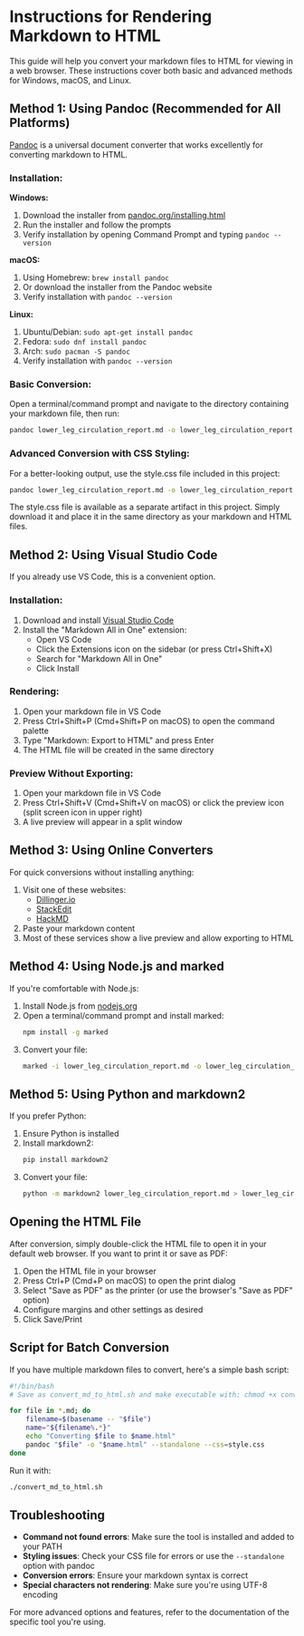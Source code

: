 # Instructions for Rendering Markdown to HTML

This guide will help you convert your markdown files to HTML for viewing in a web browser. These instructions cover both basic and advanced methods for Windows, macOS, and Linux.

## Method 1: Using Pandoc (Recommended for All Platforms)

[Pandoc](https://pandoc.org/) is a universal document converter that works excellently for converting markdown to HTML.

### Installation:

**Windows:**
1. Download the installer from [pandoc.org/installing.html](https://pandoc.org/installing.html)
2. Run the installer and follow the prompts
3. Verify installation by opening Command Prompt and typing `pandoc --version`

**macOS:**
1. Using Homebrew: `brew install pandoc`
2. Or download the installer from the Pandoc website
3. Verify installation with `pandoc --version`

**Linux:**
1. Ubuntu/Debian: `sudo apt-get install pandoc`
2. Fedora: `sudo dnf install pandoc`
3. Arch: `sudo pacman -S pandoc`
4. Verify installation with `pandoc --version`

### Basic Conversion:

Open a terminal/command prompt and navigate to the directory containing your markdown file, then run:

```bash
pandoc lower_leg_circulation_report.md -o lower_leg_circulation_report.html
```

### Advanced Conversion with CSS Styling:

For a better-looking output, use the style.css file included in this project:

```bash
pandoc lower_leg_circulation_report.md -o lower_leg_circulation_report.html --standalone --css=style.css
```

The style.css file is available as a separate artifact in this project. Simply download it and place it in the same directory as your markdown and HTML files.

## Method 2: Using Visual Studio Code

If you already use VS Code, this is a convenient option.

### Installation:

1. Download and install [Visual Studio Code](https://code.visualstudio.com/)
2. Install the "Markdown All in One" extension:
   - Open VS Code
   - Click the Extensions icon on the sidebar (or press Ctrl+Shift+X)
   - Search for "Markdown All in One"
   - Click Install

### Rendering:

1. Open your markdown file in VS Code
2. Press Ctrl+Shift+P (Cmd+Shift+P on macOS) to open the command palette
3. Type "Markdown: Export to HTML" and press Enter
4. The HTML file will be created in the same directory

### Preview Without Exporting:

1. Open your markdown file in VS Code
2. Press Ctrl+Shift+V (Cmd+Shift+V on macOS) or click the preview icon (split screen icon in upper right)
3. A live preview will appear in a split window

## Method 3: Using Online Converters

For quick conversions without installing anything:

1. Visit one of these websites:
   - [Dillinger.io](https://dillinger.io/)
   - [StackEdit](https://stackedit.io/)
   - [HackMD](https://hackmd.io/)
2. Paste your markdown content
3. Most of these services show a live preview and allow exporting to HTML

## Method 4: Using Node.js and marked

If you're comfortable with Node.js:

1. Install Node.js from [nodejs.org](https://nodejs.org/)
2. Open a terminal/command prompt and install marked:
   ```bash
   npm install -g marked
   ```
3. Convert your file:
   ```bash
   marked -i lower_leg_circulation_report.md -o lower_leg_circulation_report.html
   ```

## Method 5: Using Python and markdown2

If you prefer Python:

1. Ensure Python is installed
2. Install markdown2:
   ```bash
   pip install markdown2
   ```
3. Convert your file:
   ```bash
   python -m markdown2 lower_leg_circulation_report.md > lower_leg_circulation_report.html
   ```

## Opening the HTML File

After conversion, simply double-click the HTML file to open it in your default web browser. If you want to print it or save as PDF:

1. Open the HTML file in your browser
2. Press Ctrl+P (Cmd+P on macOS) to open the print dialog
3. Select "Save as PDF" as the printer (or use the browser's "Save as PDF" option)
4. Configure margins and other settings as desired
5. Click Save/Print

## Script for Batch Conversion

If you have multiple markdown files to convert, here's a simple bash script:

```bash
#!/bin/bash
# Save as convert_md_to_html.sh and make executable with: chmod +x convert_md_to_html.sh

for file in *.md; do
    filename=$(basename -- "$file")
    name="${filename%.*}"
    echo "Converting $file to $name.html"
    pandoc "$file" -o "$name.html" --standalone --css=style.css
done
```

Run it with:
```bash
./convert_md_to_html.sh
```

## Troubleshooting

- **Command not found errors**: Make sure the tool is installed and added to your PATH
- **Styling issues**: Check your CSS file for errors or use the `--standalone` option with pandoc
- **Conversion errors**: Ensure your markdown syntax is correct
- **Special characters not rendering**: Make sure you're using UTF-8 encoding

For more advanced options and features, refer to the documentation of the specific tool you're using.